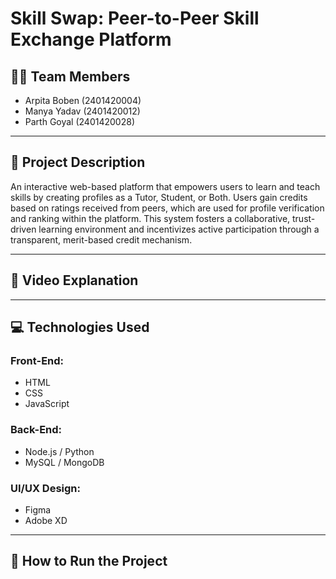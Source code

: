 # Skill Swap: Peer-to-Peer Skill Exchange Platform

## 👨‍💻 Team Members
- Arpita Boben (2401420004)  
- Manya Yadav (2401420012)  
- Parth Goyal (2401420028)

---

## 📄 Project Description
An interactive web-based platform that empowers users to learn and teach skills by creating profiles as a Tutor, Student, or Both. Users gain credits based on ratings received from peers, which are used for profile verification and ranking within the platform. This system fosters a collaborative, trust-driven learning environment and incentivizes active participation through a transparent, merit-based credit mechanism.

---

## 🎥 Video Explanation

---

## 💻 Technologies Used

### Front-End:
- HTML  
- CSS  
- JavaScript  

### Back-End:
- Node.js / Python  
- MySQL / MongoDB  

### UI/UX Design:
- Figma  
- Adobe XD  

---

## 🚀 How to Run the Project
